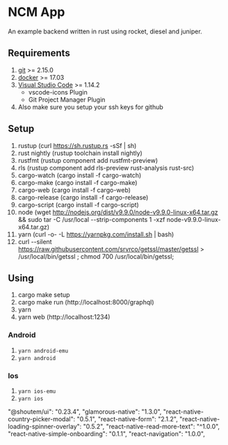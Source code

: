 # NCM App

An example backend written in rust using rocket, diesel and juniper.

## Requirements
1. [git](https://git-scm.com/) >= 2.15.0
2. [docker](https://docs.docker.com/engine/installation/) >= 17.03 
3. [Visual Studio Code](https://code.visualstudio.com/) >= 1.14.2 
   - vscode-icons Plugin
   - Git Project Manager Plugin
4. Also make sure you setup your ssh keys for github

## Setup
1. rustup (curl https://sh.rustup.rs -sSf | sh)
2. rust nightly (rustup toolchain install nightly)
3. rustfmt (rustup component add rustfmt-preview)
4. rls (rustup component add rls-preview rust-analysis rust-src)
5. cargo-watch (cargo install -f cargo-watch)
6. cargo-make (cargo install -f cargo-make)
7. cargo-web (cargo install -f cargo-web)
8. cargo-release (cargo install -f cargo-release)
9. cargo-script (cargo install -f cargo-script)
10. node (wget http://nodejs.org/dist/v9.9.0/node-v9.9.0-linux-x64.tar.gz && sudo tar -C /usr/local --strip-components 1 -xzf node-v9.9.0-linux-x64.tar.gz)
11. yarn (curl -o- -L https://yarnpkg.com/install.sh | bash)
12. curl --silent https://raw.githubusercontent.com/srvrco/getssl/master/getssl > /usr/local/bin/getssl ; chmod 700 /usr/local/bin/getssl;

## Using
1. cargo make setup
2. cargo make run (http://localhost:8000/graphql)
3. yarn
4. yarn web (http://localhost:1234)

### Android
1. `yarn android-emu`
2. `yarn android`

### Ios
1. `yarn ios-emu`
2. `yarn ios`

"@shoutem/ui": "0.23.4",
"glamorous-native": "1.3.0",
"react-native-country-picker-modal": "0.5.1",
"react-native-form": "2.1.2",
"react-native-loading-spinner-overlay": "0.5.2",
"react-native-read-more-text": "^1.0.0",
"react-native-simple-onboarding": "0.1.1",
"react-navigation": "1.0.0",